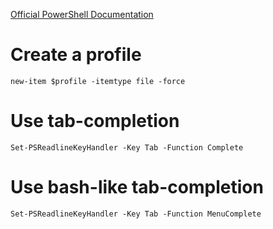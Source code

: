 [Official PowerShell Documentation](https://github.com/PowerShell/PowerShell/tree/master/docs/learning-powershell)

# Create a profile
```
new-item $profile -itemtype file -force
```

# Use tab-completion
```
Set-PSReadlineKeyHandler -Key Tab -Function Complete
```

# Use bash-like tab-completion
```
Set-PSReadlineKeyHandler -Key Tab -Function MenuComplete
```

